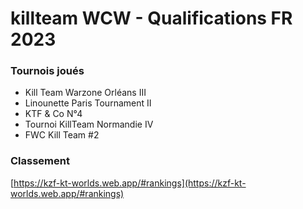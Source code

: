 # killteam WCW - Qualifications FR 2023

### Tournois joués

- Kill Team Warzone Orléans III
- Linounette Paris Tournament II
- KTF & Co N°4
- Tournoi KillTeam Normandie IV
- FWC Kill Team #2


### Classement

[https://kzf-kt-worlds.web.app/#rankings](https://kzf-kt-worlds.web.app/#rankings)
